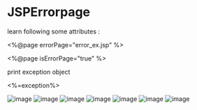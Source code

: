 # JSPErrorpage

learn following some attributes :

<%@page errorPage="error_ex.jsp" %>

<%@page isErrorPage="true" %>

print exception object

<%=exception%>

![image](https://user-images.githubusercontent.com/96858313/181306006-9b682fb2-cb88-4cec-aba2-eaf6004cea5a.png)
![image](https://user-images.githubusercontent.com/96858313/181306082-a30feef5-db37-49db-ab9e-e675f23fb43c.png)
![image](https://user-images.githubusercontent.com/96858313/181306128-41de26dc-ece1-4e0f-81be-fffb48c3d47d.png)
![image](https://user-images.githubusercontent.com/96858313/181306239-5aaf7a11-92a1-4a8f-9e82-709680c26df6.png)
![image](https://user-images.githubusercontent.com/96858313/181306371-ff988fcd-c1b4-4954-9783-af8491adb54c.png)
![image](https://user-images.githubusercontent.com/96858313/181306402-e027028b-19e7-4292-95eb-ae6fed163660.png)
![image](https://user-images.githubusercontent.com/96858313/181306441-718ed080-d4fc-4259-adf8-be5959a6f714.png)
